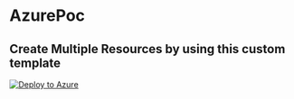 # AzurePoc
## Create Multiple Resources by using this custom template 

[![Deploy to Azure](https://aka.ms/deploytoazurebutton)](https://portal.azure.com/#create/Microsoft.Template/uri/https%3A%2F%2Fraw.githubusercontent.com%2Frajveer06%2FAzurePoc%2Fmain%2FAzure.json)
